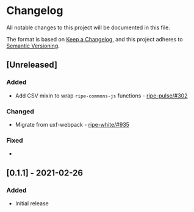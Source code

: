 # Changelog

All notable changes to this project will be documented in this file.

The format is based on [Keep a Changelog](https://keepachangelog.com/en/1.0.0/),
and this project adheres to [Semantic Versioning](https://semver.org/spec/v2.0.0.html).

## [Unreleased]

### Added

* Add CSV mixin to wrap `ripe-commons-js` functions - [ripe-pulse/#302](https://github.com/ripe-tech/ripe-pulse/issues/302)

### Changed

* Migrate from uxf-webpack - [ripe-white/#935](https://github.com/ripe-tech/ripe-white/issues/935)

### Fixed

*

## [0.1.1] - 2021-02-26

### Added

* Initial release
